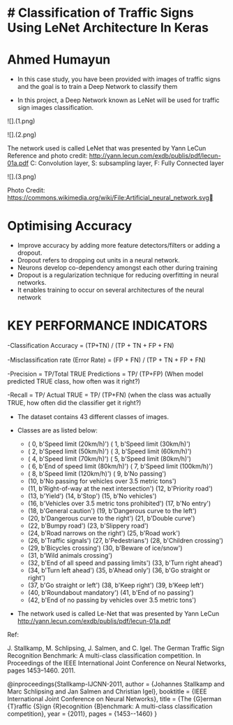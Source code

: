# # Classification of Traffic Signs Using LeNet Architecture In Keras

# Ahmed Humayun

- In this case study, you have been provided with images of traffic signs and the goal is to train a Deep Network to classify them

- In this project, a Deep Network known as LeNet will be used for traffic sign images classification.

![].(1.png)


![].(2.png)

The network used is called LeNet that was presented by Yann LeCun
Reference and photo credit: http://yann.lecun.com/exdb/publis/pdf/lecun-01a.pdf
C: Convolution layer, S: subsampling layer, F: Fully Connected layer


![].(3.png)

Photo Credit: https://commons.wikimedia.org/wiki/File:Artificial_neural_network.svg

# Optimising Accuracy
- Improve accuracy by adding more feature detectors/filters or adding a dropout. 
- Dropout refers to dropping out units in a neural network.
- Neurons develop co-dependency amongst each other during training
- Dropout is a regularization technique for reducing overfitting in neural networks. 
- It enables training to occur on several architectures of the neural network

# KEY PERFORMANCE INDICATORS 

-Classiﬁcation Accuracy = (TP+TN) / (TP + TN + FP + FN) 

-Misclassiﬁcation rate (Error Rate) = (FP + FN) / (TP + TN + FP + FN) 

-Precision = TP/Total TRUE Predictions = TP/ (TP+FP) (When model predicted TRUE class, how often was it right?) 

-Recall = TP/ Actual TRUE = TP/ (TP+FN) (when the class was actually TRUE, how often did the classiﬁer get it right?)


- The dataset contains 43 different classes of images. 

- Classes are as listed below: 

    - ( 0, b'Speed limit (20km/h)') ( 1, b'Speed limit (30km/h)')
    - ( 2, b'Speed limit (50km/h)') ( 3, b'Speed limit (60km/h)')
    - ( 4, b'Speed limit (70km/h)') ( 5, b'Speed limit (80km/h)')
    - ( 6, b'End of speed limit (80km/h)') ( 7, b'Speed limit (100km/h)')
    - ( 8, b'Speed limit (120km/h)') ( 9, b'No passing')
    - (10, b'No passing for vehicles over 3.5 metric tons')
    - (11, b'Right-of-way at the next intersection') (12, b'Priority road')
    - (13, b'Yield') (14, b'Stop') (15, b'No vehicles')
    - (16, b'Vehicles over 3.5 metric tons prohibited') (17, b'No entry')
    - (18, b'General caution') (19, b'Dangerous curve to the left')
    - (20, b'Dangerous curve to the right') (21, b'Double curve')
    - (22, b'Bumpy road') (23, b'Slippery road')
    - (24, b'Road narrows on the right') (25, b'Road work')
    - (26, b'Traffic signals') (27, b'Pedestrians') (28, b'Children crossing')
    - (29, b'Bicycles crossing') (30, b'Beware of ice/snow')
    - (31, b'Wild animals crossing')
    - (32, b'End of all speed and passing limits') (33, b'Turn right ahead')
    - (34, b'Turn left ahead') (35, b'Ahead only') (36, b'Go straight or right')
    - (37, b'Go straight or left') (38, b'Keep right') (39, b'Keep left')
    - (40, b'Roundabout mandatory') (41, b'End of no passing')
    - (42, b'End of no passing by vehicles over 3.5 metric tons')

- The network used is called Le-Net that was presented by Yann LeCun
http://yann.lecun.com/exdb/publis/pdf/lecun-01a.pdf

Ref:

J. Stallkamp, M. Schlipsing, J. Salmen, and C. Igel. The German Traffic Sign Recognition Benchmark: A multi-class classification competition. In Proceedings of the IEEE International Joint Conference on Neural Networks, pages 1453–1460. 2011. 

@inproceedings{Stallkamp-IJCNN-2011,
    author = {Johannes Stallkamp and Marc Schlipsing and Jan Salmen and Christian Igel},
    booktitle = {IEEE International Joint Conference on Neural Networks},
    title = {The {G}erman {T}raffic {S}ign {R}ecognition {B}enchmark: A multi-class classification competition},
    year = {2011},
    pages = {1453--1460}
}